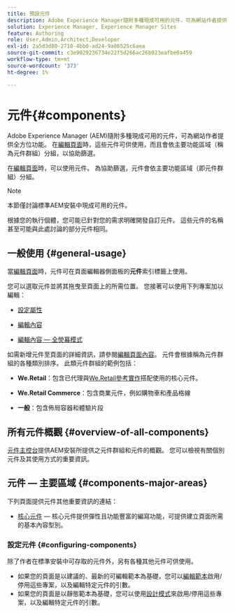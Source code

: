 ```yaml
---
title: 預設元件
description: Adobe Experience Manager隨附多種現成可用的元件，可為網站作者提供全方位功能。
solution: Experience Manager, Experience Manager Sites
feature: Authoring
role: User,Admin,Architect,Developer
exl-id: 2a5d3d80-2710-4bb0-ad24-9a86525c6aea
source-git-commit: c3e9029236734e22f5d266ac26b923eafbe0a459
workflow-type: tm+mt
source-wordcount: '373'
ht-degree: 1%

---
```


# 元件{#components}

Adobe Experience Manager (AEM)隨附多種現成可用的元件，可為網站作者提供全方位功能。 在[編輯頁面](/help/sites-authoring/editing-content.md)時，這些元件可供使用，而且會依主要功能區域（稱為元件群組）分組，以協助篩選。

在[編輯頁面](/help/sites-authoring/editing-content.md)時，可以使用元件。 為協助篩選，元件會依主要功能區域（即元件群組）分組。

>[!NOTE]
>
>本節僅討論標準AEM安裝中現成可用的元件。
>
>根據您的執行個體，您可能已針對您的需求明確開發自訂元件。 這些元件的名稱甚至可能與此處討論的部分元件相同。

## 一般使用 {#general-usage}

當[編輯頁面](/help/sites-authoring/editing-content.md)時，元件可在頁面編輯器側面板的&#x200B;**元件**&#x200B;索引標籤上使用。

您可以選取元件並將其拖曳至頁面上的所需位置。 您接著可以使用下列專案加以編輯：

* [設定屬性](/help/sites-authoring/editing-page-properties.md)
* [編輯內容](/help/sites-authoring/editing-content.md)

* [編輯內容 — 全熒幕模式](/help/sites-authoring/editing-content.md#edit-content-full-screen-mode)

如需新增元件至頁面的詳細資訊，請參閱[編輯頁面內容](/help/sites-authoring/editing-content.md)。
元件會根據稱為元件群組的各種類別排序。 此類元件群組的範例包括：

* **We.Retail**：包含已代理與[We.Retail參考實作](/help/sites-developing/we-retail.md)搭配使用的核心元件。

* **We.Retail Commerce**：包含商業元件，例如購物車和產品格線

* **一般**：包含佈局容器和體驗片段

## 所有元件概觀 {#overview-of-all-components}

[元件主控台](/help/sites-authoring/default-components-console.md)提供AEM安裝所提供之元件群組和元件的概觀。 您可以檢視有關個別元件及其使用方式的重要資訊。

## 元件 — 主要區域 {#components-major-areas}

下列頁面提供元件其他重要資訊的連結：

* [核心元件](https://experienceleague.adobe.com/docs/experience-manager-core-components/using/introduction.html?lang=zh-hant) — 核心元件提供彈性且功能豐富的編寫功能，可提供建立頁面所需的基本內容型別。

### 設定元件 {#configuring-components}

除了作者在標準安裝中可存取的元件外，另有各種其他元件可供使用。

* 如果您的頁面是以建議的、最新的可編輯範本為基礎，您可以[編輯範本](/help/sites-authoring/templates.md)啟用/停用這些專案，以及編輯特定元件的引數。
* 如果您的頁面是以靜態範本為基礎，您可以使用[設計模式](/help/sites-authoring/default-components-designmode.md#enable-disable-components)來啟用/停用這些專案，以及編輯特定元件的引數。
